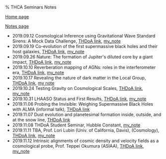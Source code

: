 % THCA Seminars Notes

[Home page](https://rkkuang.github.io/)

[Notes page](https://rkkuang.github.io/notes/)

- 2019.09.12 Cosmological Inference using Gravitational Wave Standard Sirens: A Mock Data Challenge, [THDoA link](http://astro.tsinghua.edu.cn/index.php/events/calendar/eventdetail/491/-/cosmological-inference-using-gravitational-wave-standard-sirens-a-mock-data-challenge), [my_note](190912.txt)
- 2019.09.19 Co-evolution of the first supermassive black holes and their host galaxies, [THDoA link](http://astro.tsinghua.edu.cn/index.php/events/calendar/eventdetail/492/-/co-evolution-of-the-first-supermassive-black-holes-and-their-host-galaxies), [my_note](190919.txt)
- 2019.09.26 Nature: The formation of Jupiter's diluted core by a giant impact, [THDoA link](http://astro.tsinghua.edu.cn/index.php/events/calendar/eventdetail/487/-/the-formation-of-jupiter-s-diluted-core-by-a-giant-impact), [my_note](190926.txt)
- 2019.10.10 Reverberation mapping of AGNs: roles in the interferometer era, [THDoA link](http://astro.tsinghua.edu.cn/index.php/events/calendar/eventdetail/496/-/reverberation-mapping-of-agns-roles-in-the-interferometer-era), [my_note](191010.txt) 
- 2019.10.17 Revealing the nature of dark matter in the Local Group, [THDoA link](http://astro.tsinghua.edu.cn/index.php/events/calendar/eventdetail/500/-/revealing-the-nature-of-dark-matter-in-the-local-group), [my note](191017.txt)
- 2019.10.24 Testing Gravity on Cosmological Scales, [THDoA link](http://astro.tsinghua.edu.cn/index.php/events/calendar/eventdetail/488/-/testing-gravity-on-cosmological-scales), [my_note](191024.txt)
- 2019.10.31 LHAASO Status and First Results, [THDoA link](http://astro.tsinghua.edu.cn/index.php/events/calendar/eventdetail/489/-/lhaaso-status-and-first-results), [my_note](191031.txt)
- 2019.11.06 Probing the Invisible: Weighing Supermassive Black Holes with ALMA (informal talk), [THDoA link](http://astro.tsinghua.edu.cn/index.php/events/calendar/eventdetail/520/-/probing-the-invisible-weighing-supermassive-black-holes-with-alma-informal-talk)
- 2019.11.07 Dust evolution and planetesimal formation inside, outside, and at the snow line, [THDoA link](http://astro.tsinghua.edu.cn/index.php/events/calendar/eventdetail/483/-/dust-evolution-and-planetesimal-formation-inside-outside-and-at-the-snow-line)
- 2019.11.08 THDoA Student Seminar, Hubble Constant, [my_note](191108.txt)
- 2019.11.11 TBA, Prof. Lori Lubin (Univ. of California, Davis), (Cosmology),  [THDoA link](http://astro.tsinghua.edu.cn/index.php/events/calendar/eventdetail/494/-/tba), [my_note](191111.txt)
- 2019.11.12  Intrinsic alignments of cosmic density and velocity fields as a cosmological probe, Prof. Teppei Okumura (ASIAA), [THDoA link](http://astro.tsinghua.edu.cn/index.php/events/calendar/eventdetail/493/-/intrinsic-alignments-of-cosmic-density-and-velocity-fields-as-a-cosmological-probe-special-seminar), [my_note](191112.txt)
